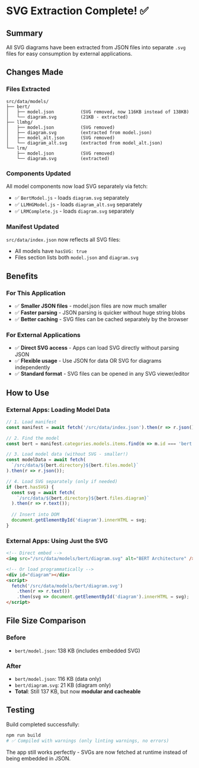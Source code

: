 # SVG Extraction Complete! ✅

## Summary

All SVG diagrams have been extracted from JSON files into separate `.svg` files for easy consumption by external applications.

## Changes Made

### Files Extracted

```
src/data/models/
├── bert/
│   ├── model.json          (SVG removed, now 116KB instead of 138KB)
│   └── diagram.svg         (21KB - extracted)
├── llmhg/
│   ├── model.json          (SVG removed)
│   ├── diagram.svg         (extracted from model.json)
│   ├── model_alt.json      (SVG removed)
│   └── diagram_alt.svg     (extracted from model_alt.json)
└── lrm/
    ├── model.json          (SVG removed)
    └── diagram.svg         (extracted)
```

### Components Updated

All model components now load SVG separately via fetch:

- ✅ `BertModel.js` - loads `diagram.svg` separately
- ✅ `LLMHGModel.js` - loads `diagram_alt.svg` separately
- ✅ `LRMComplete.js` - loads `diagram.svg` separately

### Manifest Updated

`src/data/index.json` now reflects all SVG files:
- All models have `hasSVG: true`
- Files section lists both `model.json` and `diagram.svg`

## Benefits

### For This Application
- ✅ **Smaller JSON files** - model.json files are now much smaller
- ✅ **Faster parsing** - JSON parsing is quicker without huge string blobs
- ✅ **Better caching** - SVG files can be cached separately by the browser

### For External Applications
- ✅ **Direct SVG access** - Apps can load SVG directly without parsing JSON
- ✅ **Flexible usage** - Use JSON for data OR SVG for diagrams independently
- ✅ **Standard format** - SVG files can be opened in any SVG viewer/editor

## How to Use

### External Apps: Loading Model Data

```javascript
// 1. Load manifest
const manifest = await fetch('/src/data/index.json').then(r => r.json());

// 2. Find the model
const bert = manifest.categories.models.items.find(m => m.id === 'bert');

// 3. Load model data (without SVG - smaller!)
const modelData = await fetch(
  `/src/data/${bert.directory}${bert.files.model}`
).then(r => r.json());

// 4. Load SVG separately (only if needed)
if (bert.hasSVG) {
  const svg = await fetch(
    `/src/data/${bert.directory}${bert.files.diagram}`
  ).then(r => r.text());
  
  // Insert into DOM
  document.getElementById('diagram').innerHTML = svg;
}
```

### External Apps: Using Just the SVG

```html
<!-- Direct embed -->
<img src="/src/data/models/bert/diagram.svg" alt="BERT Architecture" />

<!-- Or load programmatically -->
<div id="diagram"></div>
<script>
  fetch('/src/data/models/bert/diagram.svg')
    .then(r => r.text())
    .then(svg => document.getElementById('diagram').innerHTML = svg);
</script>
```

## File Size Comparison

### Before
- `bert/model.json`: 138 KB (includes embedded SVG)

### After  
- `bert/model.json`: 116 KB (data only)
- `bert/diagram.svg`: 21 KB (diagram only)
- **Total**: Still 137 KB, but now **modular and cacheable**

## Testing

Build completed successfully:
```bash
npm run build
# ✅ Compiled with warnings (only linting warnings, no errors)
```

The app still works perfectly - SVGs are now fetched at runtime instead of being embedded in JSON.
